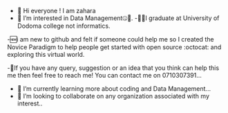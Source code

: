 - 👋 Hi everyone ! I am zahara
- 👀 I’m interested in Data Management🤐🤫.
-👩‍🎓I graduate at University of Dodoma college not informatics.

-🆕i am new to github and felt if someone could help me so I created the Novice Paradigm to help people get started with open source :octocat: and exploring this virtual world.

-🌟If you have any query, suggestion or an idea that you think can help this me then feel free to reach me! You can contact me on 0710307391...
- 🌱 I’m currently learning more about coding and Data Management...
- 💞️ I’m looking to collaborate on any organization associated with my interest..

<!---
zaharamohamedi63/zaharamohamedi63 is a ✨ special ✨ repository because its `README.md` (this file) appears on your GitHub profile.
You can click the Preview link to take a look at your changes.
--->
